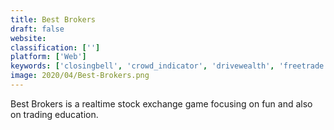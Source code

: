 ```yaml
---
title: Best Brokers
draft: false 
website: 
classification: ['']
platform: ['Web']
keywords: ['closingbell', 'crowd_indicator', 'drivewealth', 'freetrade', 'iq_option', 'letsventure', 'matketwatch_virtual_stock_exchange_game', 'morningstar', 'spark_profit', 'stocknerd', 'trade_a_minute', 'wall_street_raider', 'zerosum', 'etoro', 'invstr']
image: 2020/04/Best-Brokers.png
---
```

Best Brokers is a realtime stock exchange game focusing on fun and also on trading education.